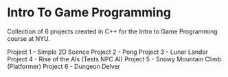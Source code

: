 # Intro To Game Programming

Collection of 6 projects created in C++ for the Intro to Game Programming course at NYU.

Project 1 - Simple 2D Scence
Project 2 - Pong
Project 3 - Lunar Lander 
Project 4 - Rise of the AIs (Tests NPC AI)
Project 5 - Snowy Mountain Climb (Platformer)
Project 6 - Dungeon Delver
